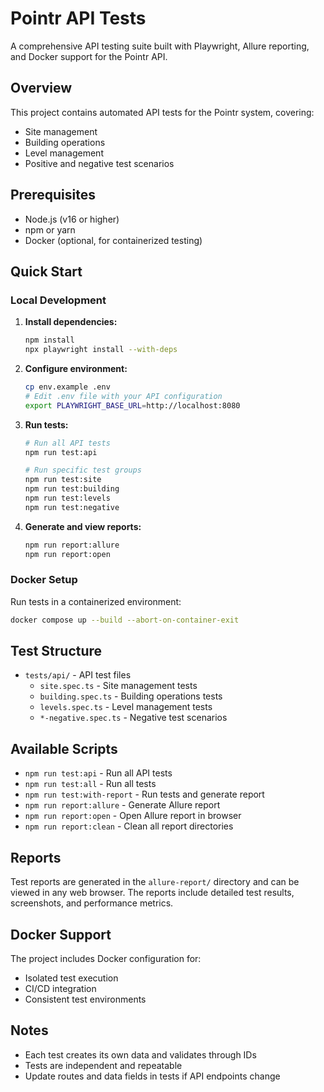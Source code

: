 # Pointr API Tests

A comprehensive API testing suite built with Playwright, Allure reporting, and Docker support for the Pointr API.

## Overview

This project contains automated API tests for the Pointr system, covering:
- Site management
- Building operations  
- Level management
- Positive and negative test scenarios

## Prerequisites

- Node.js (v16 or higher)
- npm or yarn
- Docker (optional, for containerized testing)

## Quick Start

### Local Development

1. **Install dependencies:**
   ```bash
   npm install
   npx playwright install --with-deps
   ```

2. **Configure environment:**
   ```bash
   cp env.example .env
   # Edit .env file with your API configuration
   export PLAYWRIGHT_BASE_URL=http://localhost:8080
   ```

3. **Run tests:**
   ```bash
   # Run all API tests
   npm run test:api
   
   # Run specific test groups
   npm run test:site
   npm run test:building
   npm run test:levels
   npm run test:negative
   ```

4. **Generate and view reports:**
   ```bash
   npm run report:allure
   npm run report:open
   ```

### Docker Setup

Run tests in a containerized environment:

```bash
docker compose up --build --abort-on-container-exit
```

## Test Structure

- `tests/api/` - API test files
  - `site.spec.ts` - Site management tests
  - `building.spec.ts` - Building operations tests
  - `levels.spec.ts` - Level management tests
  - `*-negative.spec.ts` - Negative test scenarios

## Available Scripts

- `npm run test:api` - Run all API tests
- `npm run test:all` - Run all tests
- `npm run test:with-report` - Run tests and generate report
- `npm run report:allure` - Generate Allure report
- `npm run report:open` - Open Allure report in browser
- `npm run report:clean` - Clean all report directories

## Reports

Test reports are generated in the `allure-report/` directory and can be viewed in any web browser. The reports include detailed test results, screenshots, and performance metrics.

## Docker Support

The project includes Docker configuration for:
- Isolated test execution
- CI/CD integration
- Consistent test environments

## Notes

- Each test creates its own data and validates through IDs
- Tests are independent and repeatable
- Update routes and data fields in tests if API endpoints change
